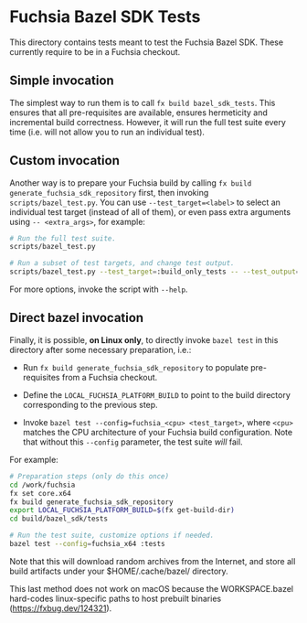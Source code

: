 # Fuchsia Bazel SDK Tests

This directory contains tests meant to test the Fuchsia Bazel SDK.
These currently require to be in a Fuchsia checkout.

## Simple invocation

The simplest way to run them is to call `fx build bazel_sdk_tests`. This
ensures that all pre-requisites are available, ensures hermeticity
and incremental build correctness. However, it will run the full test suite
every time (i.e. will not allow you to run an individual test).

## Custom invocation

Another way is to prepare your Fuchsia build by calling
`fx build generate_fuchsia_sdk_repository` first, then invoking
`scripts/bazel_test.py`. You can use `--test_target=<label>` to
select an individual test target (instead of all of them), or even pass extra
arguments using `-- <extra_args>`, for example:

```sh
# Run the full test suite.
scripts/bazel_test.py

# Run a subset of test targets, and change test output.
scripts/bazel_test.py --test_target=:build_only_tests -- --test_output=streamed
```

For more options, invoke the script with `--help`.

## Direct bazel invocation

Finally, it is possible, **on Linux only**, to directly invoke `bazel test`
in this directory after some necessary preparation, i.e.:

- Run `fx build generate_fuchsia_sdk_repository` to populate pre-requisites
  from a Fuchsia checkout.

- Define the `LOCAL_FUCHSIA_PLATFORM_BUILD` to point to the build
  directory corresponding to the previous step.

- Invoke `bazel test --config=fuchsia_<cpu> <test_target>`, where
  `<cpu>` matches the CPU architecture of your Fuchsia build configuration.
  Note that without this `--config` parameter, the test suite *will* fail.

For example:

```sh
# Preparation steps (only do this once)
cd /work/fuchsia
fx set core.x64
fx build generate_fuchsia_sdk_repository
export LOCAL_FUCHSIA_PLATFORM_BUILD=$(fx get-build-dir)
cd build/bazel_sdk/tests

# Run the test suite, customize options if needed.
bazel test --config=fuchsia_x64 :tests
```

Note that this will download random archives from the Internet, and store
all build artifacts under your $HOME/.cache/bazel/ directory.

This last method does not work on macOS because the WORKSPACE.bazel hard-codes
linux-specific paths to host prebuilt binaries (https://fxbug.dev/124321).
